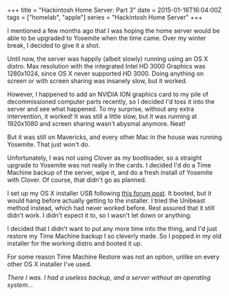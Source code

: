 +++
title = "Hackintosh Home Server: Part 3"
date = 2015-01-16T16:04:00Z
tags = ["homelab", "apple"]
series = "Hackintosh Home Server"
+++

I mentioned a few months ago that I was hoping the home server would be able to be upgraded to Yosemite when the time came. Over my winter break, I decided to give it a shot.

Until now, the server was happily (albeit slowly) running using an OS X distro. Max resolution with the integrated Intel HD 3000 Graphics was 1280x1024, since OS X never supported HD 3000. Doing anything on screen or with screen sharing was insanely slow, but it worked.

However, I happened to add an NVIDIA ION graphics card to my pile of decommissioned computer parts recently, so I decided I'd toss it into the server and see what happened. To my surprise, without any extra intervention, it worked! It was still a little slow, but it was running at 1920x1080 and screen sharing wasn't abysmal anymore. Neat!

But it was still on Mavericks, and every other Mac in the house was running Yosemite. That just won't do.

Unfortunately, I was not using Clover as my bootloader, so a straight upgrade to Yosemite was not really in the cards. I decided I'd do a Time Machine backup of the server, wipe it, and do a fresh install of Yosemite with Clover. Of course, that didn't go as planned.

I set up my OS X installer USB following [this forum post](http://www.tonymacx86.com/yosemite-desktop-guides/144426-how-install-os-x-yosemite-using-clover.html). It booted, but it would hang before actually getting to the installer. I tried the Unibeast method instead, which had never worked before. Rest assured that it still didn't work. I didn't expect it to, so I wasn't let down or anything.

I decided that I didn't want to put any more time into the thing, and I'd just restore my Time Machine backup I so cleverly made. So I popped in my old installer for the working distro and booted it up.

For some reason Time Machine Restore was not an option, unlike on every other OS X installer I've used.

*There I was. I had a useless backup, and a server without an operating system...*
